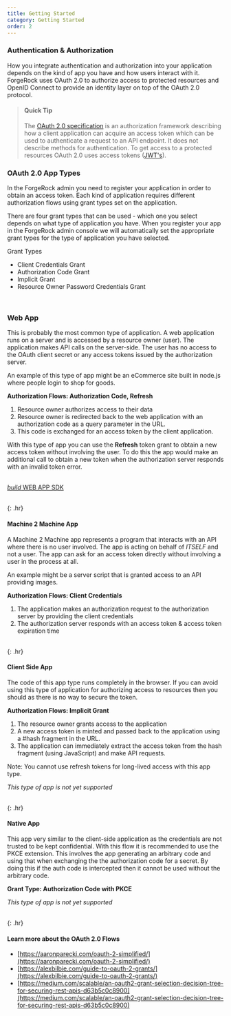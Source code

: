 ```yaml
---
title: Getting Started 
category: Getting Started
order: 2
---
```


### Authentication & Authorization

How you integrate authentication and authorization into your application depends on the kind of app you have and how users interact with it. ForgeRock uses OAuth 2.0 to authorize access to protected resources and OpenID Connect to provide an identity layer on top of the OAuth 2.0 protocol.


> #### Quick Tip
> The [OAuth 2.0 specification](https://tools.ietf.org/html/rfc6749) is an authorization framework describing how a client application can acquire an access token which can be used to authenticate a request to an API endpoint.  It does not describe methods for authentication. To get access to a protected resources OAuth 2.0 uses access tokens ([JWT's](http://jwt.io)).


### OAuth 2.0 App Types

In the ForgeRock admin you need to register your application in order to obtain an access token.  Each kind of application requires different authorization flows using grant types set on the application. 


There are four grant types that can be used - which one you select depends on what type of application you have. When you register your app in the ForgeRock admin console we will automatically set the appropriate grant types for the type of application you have selected.

Grant Types

- Client Credentials Grant
- Authorization Code Grant
- Implicit Grant
- Resource Owner Password Credentials Grant

<br>

### Web App

This is probably the most common type of application. A web application runs on a server and is accessed by a resource owner (user). The application makes API calls on the server-side. The user has no access to the OAuth client secret or any access tokens issued by the authorization server. 

An example of this type of app might be an eCommerce site built in node.js where people login to shop for goods. 

**Authorization Flows: Authorization Code, Refresh**


1. Resource owner authorizes access to their data
2. Resource owner is redirected back to the web application with an authorization code as a query parameter in the URL. 
3. This code is exchanged for an access token by the client application.

With this type of app you can use the **Refresh** token grant to obtain a new access token without involving the user. To do this the app would make an additional call to obtain a new token when the authorization server responds with an invalid token error.

<p class="center"><br><a href="{{ site.baseurl }}/sdks/nodejs/" class="btn btn-secondary"><i class="material-icons">build</i> WEB APP SDK</a></p>
<br>
{: .hr}


#### Machine 2 Machine App
A Machine 2 Machine app represents a program that interacts with an API where there is no user involved. The app is acting on behalf of *ITSELF* and not a user. The app can ask for an access token directly without involving a user in the process at all.

An example might be a server script that is granted access to an API providing images.

**Authorization Flows: Client Credentials** 

1. The application makes an authorization request to the authorization server by providing the client credentials
2. The authorization server responds with an access token & access token expiration time

<br>
{: .hr}

#### Client Side App
The code of this app type runs completely in the browser. If you can avoid using this type of application for authorizing access to resources then you should as there is no way to secure the token. 

**Authorization Flows: Implicit Grant** 

1. The resource owner grants access to the application
2. A new access token is minted and passed back to the application using a #hash fragment in the URL. 
3. The application can immediately extract the access token from the hash fragment (using JavaScript) and make API requests. 

Note: You cannot use refresh tokens for long-lived access with this app type.


*This type of app is not yet supported*

<br>
{: .hr}

#### Native App
This app very similar to the client-side application as the credentials are not trusted to be kept confidential. With this flow it is recommended to use the PKCE extension. This involves the app generating an arbitrary code and using that when exchanging the the authorization code for a secret. By doing this if the auth code is intercepted then it cannot be used without the arbitrary code.

**Grant Type: Authorization Code with PKCE** 

*This type of app is not yet supported*

<br>
{: .hr}




#### Learn more about the OAuth 2.0 Flows

- [https://aaronparecki.com/oauth-2-simplified/](https://aaronparecki.com/oauth-2-simplified/)
- [https://alexbilbie.com/guide-to-oauth-2-grants/](https://alexbilbie.com/guide-to-oauth-2-grants/)
- [https://medium.com/scalable/an-oauth2-grant-selection-decision-tree-for-securing-rest-apis-d63b5c0c8900](https://medium.com/scalable/an-oauth2-grant-selection-decision-tree-for-securing-rest-apis-d63b5c0c8900)


